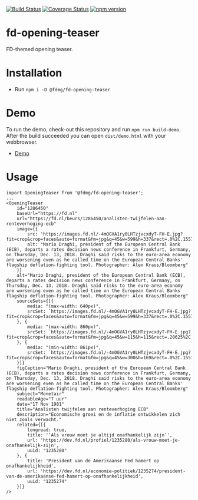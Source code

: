 [![Build Status](https://travis-ci.org/FDMediagroep/fd-ts-react-opening-teaser.svg?branch=master)](https://travis-ci.org/FDMediagroep/fd-ts-react-opening-teaser)
[![Coverage Status](https://coveralls.io/repos/github/FDMediagroep/fd-ts-react-opening-teaser/badge.svg?branch=master)](https://coveralls.io/github/FDMediagroep/fd-ts-react-opening-teaser?branch=master)
[![npm version](https://badge.fury.io/js/%40fdmg%2Ffd-opening-teaser.svg)](https://badge.fury.io/js/%40fdmg%2Ffd-opening-teaser)


# fd-opening-teaser
FD-themed opening teaser.

# Installation
* Run `npm i -D @fdmg/fd-opening-teaser`

# Demo
To run the demo, check-out this repository and run `npm run build-demo`.
After the build succeeded you can open `dist/demo.html` with your webbrowser.
* [Demo](http://static.fd.nl/react/opening-teaser/demo.html)

# Usage
```
import OpeningTeaser from '@fdmg/fd-opening-teaser';
...
<OpeningTeaser
    id="1286450"
    baseUrl="https://fd.nl"
    url="https://fd.nl/beurs/1286450/analisten-twijfelen-aan-renteverhoging-ecb"
    image={{
        src: 'https://images.fd.nl/-4mOGVA1ry0LHTzjvcxdyT-FH-E.jpg?fit=crop&crop=faces&auto=format&fm=jpg&q=45&w=599&h=337&rect=.0%2C.1557223264540338%2C.9999999999999999%2C.8442776735459663',
        alt: "Mario Draghi, president of the European Central Bank (ECB), departs a rates decision news conference in Frankfurt, Germany, on Thursday, Dec. 13, 2018. Draghi said risks to the euro-area economy are worsening even as he called time on the European Central Banks' flagship deflation-fighting tool. Photographer: Alex Kraus/Bloomberg"
    }}
    alt="Mario Draghi, president of the European Central Bank (ECB), departs a rates decision news conference in Frankfurt, Germany, on Thursday, Dec. 13, 2018. Draghi said risks to the euro-area economy are worsening even as he called time on the European Central Banks flagship deflation-fighting tool. Photographer: Alex Kraus/Bloomberg"
    sourceSets={[{
        media: "(max-width: 640px)",
        srcSet: `https://images.fd.nl/-4mOGVA1ry0LHTzjvcxdyT-FH-E.jpg?fit=crop&crop=faces&auto=format&fm=jpg&q=45&w=599&h=337&rect=.0%2C.1557223264540338%2C.9999999999999999%2C.8442776735459663`
    }, {
        media: "(max-width: 860px)",
        srcSet: `https://images.fd.nl/-4mOGVA1ry0LHTzjvcxdyT-FH-E.jpg?fit=crop&crop=faces&auto=format&fm=jpg&q=45&w=115&h=115&rect=.20625%2C.0%2C.66625%2C.9999999999999999`
    }, {
        media: "(min-width: 861px)",
        srcSet: `https://images.fd.nl/-4mOGVA1ry0LHTzjvcxdyT-FH-E.jpg?fit=crop&crop=faces&auto=format&fm=jpg&q=45&w=300&h=169&rect=.0%2C.1557223264540338%2C.9999999999999999%2C.8442776735459663`
    }]}
    figCaption="Mario Draghi, president of the European Central Bank (ECB), departs a rates decision news conference in Frankfurt, Germany, on Thursday, Dec. 13, 2018. Draghi said risks to the euro-area economy are worsening even as he called time on the European Central Banks' flagship deflation-fighting tool. Photographer: Alex Kraus/Bloomberg"
    subject="Monetair"
    readableAge="7 uur"
    date="17 Nov 1981"
    title="Analisten twijfelen aan renteverhoging ECB"
    description="Economische groei en de inflatie ontwikkelen zich niet zoals verwacht."
    related={[{
        longread: true,
        title: '‘Als vrouw moet je altijd onafhankelijk zijn’',
        url: 'https://dev.fd.nl/profiel/1235280/als-vrouw-moet-je-onafhankelijk-zijn',
        uuid: "1235280"
    }, {
        title: 'President van de Amerikaanse Fed hamert op onafhankelijkheid',
        url: 'https://dev.fd.nl/economie-politiek/1235274/president-van-de-amerikaanse-fed-hamert-op-onafhankelijkheid',
        uuid: "1235274"
    }]}
/>
```
